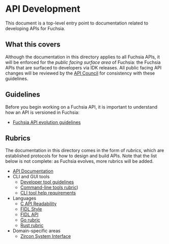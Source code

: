 # API Development

This document is a top-level entry point to documentation related to developing
APIs for Fuchsia.

## What this covers

Although the documentation in this directory applies to all Fuchsia APIs, it
will be enforced for the _public facing surface area_ of Fuchsia: the Fuchsia
APIs that are surfaced to developers via IDK releases.  All public facing API
changes will be reviewed by the [API Council][api-council] for consistency with
these guidelines.

## Guidelines

Before you begin working on a Fuchsia API, it is important to understand how
an API is versioned in Fuchsia:

* [Fuchsia API evolution guidelines](evolution.md)

## Rubrics

The documentation in this directory comes in the form of _rubrics_, which are
established protocols for how to design and build APIs.  Note that the list
below is not complete: as Fuchsia evolves, more rubrics will be added.

 * [API Documentation](documentation.md)
 * CLI and GUI tools
   * [Developer tool guidelines](tools.md)
   * [Command-line tools rubric](cli.md))
   * [CLI tool help requirements](cli_help.md)
 * Languages
   * [C API Readability](c.md)
   * [FIDL Style][fidl-style]
   * [FIDL API][fidl-api]
   * [Go rubric](go.md)
   * [Rust rubric](rust.md)
 * Domain-specific areas
   * [Zircon System Interface](system.md)

<!-- xrefs -->
[api-council]: /docs/contribute/governance/api_council.md
[fidl-style]: /docs/development/languages/fidl/guides/style.md
[fidl-api]: /docs/development/api/fidl.md
